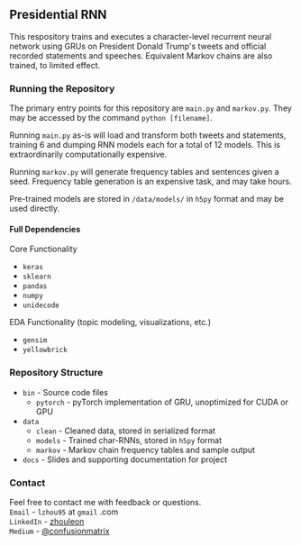 ## Presidential RNN
This respository trains and executes a character-level recurrent neural network using GRUs on 
President Donald Trump's tweets and official recorded statements and speeches.  Equivalent Markov 
chains are also trained, to limited effect.

### Running the Repository
The primary entry points for this repository are `main.py` and `markov.py`.  They may be accessed
by the command `python [filename]`.

Running `main.py` as-is will load and transform both tweets and statements, training 6 and dumping
RNN models each for a total of 12 models.  This is extraordinarily computationally expensive.

Running `markov.py` will generate frequency tables and sentences given a seed.  Frequency table 
generation is an expensive task, and may take hours.

Pre-trained models are stored in `/data/models/` in `h5py` format and may be used directly. 

#### Full Dependencies
Core Functionality
* `keras`
* `sklearn`
* `pandas`
* `numpy`
* `unidecode`

EDA Functionality (topic modeling, visualizations, etc.)
* `gensim`
* `yellowbrick`

### Repository Structure
* `bin` - Source code files
  * `pytorch` - pyTorch implementation of GRU, unoptimized for CUDA or GPU
* `data`
  * `clean` - Cleaned data, stored in serialized format
  * `models` - Trained char-RNNs, stored in `h5py` format
  * `markov` - Markov chain frequency tables and sample output
* `docs` - Slides and supporting documentation for project

### Contact
Feel free to contact me with feedback or questions.  
 `Email` - `lzhou95` at `gmail` .com  
`LinkedIn` - [zhouleon](https://www.linkedin.com/in/zhouleon/)  
`Medium` - [@confusionmatrix](https://medium.com/@confusionmatrix)
